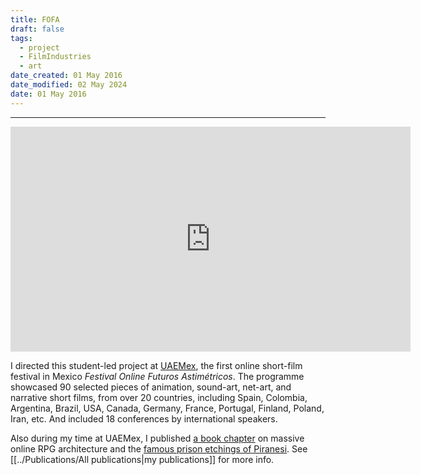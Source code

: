 ```yaml
---
title: FOFA
draft: false
tags:
  - project
  - FilmIndustries
  - art
date_created: 01 May 2016
date_modified: 02 May 2024
date: 01 May 2016
---
```

---

<iframe title="vimeo-player" src="https://player.vimeo.com/video/173857218?h=42b6954f1e" width="640" height="360" frameborder="0"    allowfullscreen></iframe>

I directed this student-led project at [UAEMex](https://www.uaemex.mx/), the first online short-film festival in Mexico _Festival Online Futuros Astimétricos_. The programme showcased 90 selected pieces of animation, sound-art, net-art, and narrative short films, from over 20 countries, including Spain, Colombia, Argentina, Brazil, USA, Canada, Germany, France, Portugal, Finland, Poland, Iran, etc. And included 18 conferences by international speakers.

Also during my time at UAEMex, I published [a book chapter](ri.uaemex.mx/handle/20.500.11799/32285) on massive online RPG architecture and the [famous prison etchings of Piranesi](https://en.wikipedia.org/wiki/Carceri_d'invenzione). See [[../Publications/All publications|my publications]] for more info.
